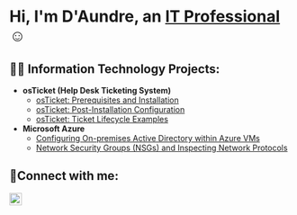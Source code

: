 <h1>Hi, I'm D'Aundre, an <a href="https://linkedin.com/in/Josh">IT Professional</a>☺</h1>

<h2>👨‍💻 Information Technology Projects:</h2>

- <b>osTicket (Help Desk Ticketing System)</b>
  - [osTicket: Prerequisites and Installation](https://github.com/daundreharris/osticket-prereqs)
  - [osTicket: Post-Installation Configuration](https://github.com/daundreharris/post-install-config)
  - [osTicket: Ticket Lifecycle Examples](https://github.com/daundreharris/ticket-lifecycle)
- <b>Microsoft Azure</b>
  - [Configuring On-premises Active Directory within Azure VMs](https://github.com/daundreharris/configure-ad)
  - [Network Security Groups (NSGs) and Inspecting Network Protocols](https://github.com/daundreharris/azure-network-protocols)

<h2>🤳Connect with me:</h2>

[<img align="left" alt="Josh | LinkedIn" width="22px" src="https://cdn.jsdelivr.net/npm/simple-icons@v3/icons/linkedin.svg" />][linkedin]

[linkedin]: https://linkedin.com/in/daundreharris
